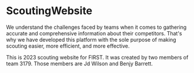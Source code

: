 # ScoutingWebsite
We understand the challenges faced by teams when it comes to gathering accurate and comprehensive information about their competitors. That's why we have developed this platform with the sole purpose of making scouting easier, more efficient, and more effective.

This is 2023 scouting website for FIRST. It was created by two members of team 3179. Those members are Jd Wilson and Benjy Barrett.

